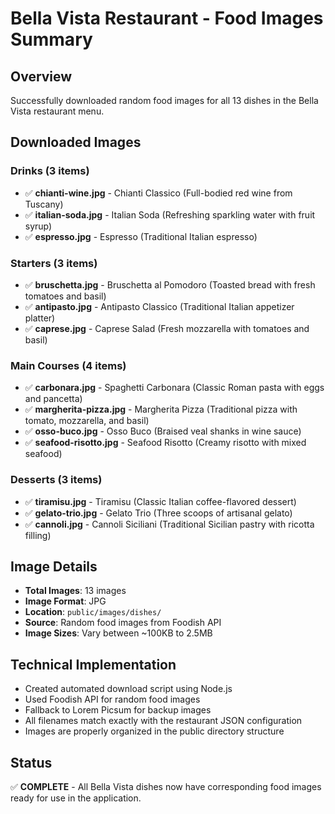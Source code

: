 # Bella Vista Restaurant - Food Images Summary

## Overview

Successfully downloaded random food images for all 13 dishes in the Bella Vista restaurant menu.

## Downloaded Images

### Drinks (3 items)

- ✅ **chianti-wine.jpg** - Chianti Classico (Full-bodied red wine from Tuscany)
- ✅ **italian-soda.jpg** - Italian Soda (Refreshing sparkling water with fruit syrup)
- ✅ **espresso.jpg** - Espresso (Traditional Italian espresso)

### Starters (3 items)

- ✅ **bruschetta.jpg** - Bruschetta al Pomodoro (Toasted bread with fresh tomatoes and basil)
- ✅ **antipasto.jpg** - Antipasto Classico (Traditional Italian appetizer platter)
- ✅ **caprese.jpg** - Caprese Salad (Fresh mozzarella with tomatoes and basil)

### Main Courses (4 items)

- ✅ **carbonara.jpg** - Spaghetti Carbonara (Classic Roman pasta with eggs and pancetta)
- ✅ **margherita-pizza.jpg** - Margherita Pizza (Traditional pizza with tomato, mozzarella, and basil)
- ✅ **osso-buco.jpg** - Osso Buco (Braised veal shanks in wine sauce)
- ✅ **seafood-risotto.jpg** - Seafood Risotto (Creamy risotto with mixed seafood)

### Desserts (3 items)

- ✅ **tiramisu.jpg** - Tiramisu (Classic Italian coffee-flavored dessert)
- ✅ **gelato-trio.jpg** - Gelato Trio (Three scoops of artisanal gelato)
- ✅ **cannoli.jpg** - Cannoli Siciliani (Traditional Sicilian pastry with ricotta filling)

## Image Details

- **Total Images**: 13 images
- **Image Format**: JPG
- **Location**: `public/images/dishes/`
- **Source**: Random food images from Foodish API
- **Image Sizes**: Vary between ~100KB to 2.5MB

## Technical Implementation

- Created automated download script using Node.js
- Used Foodish API for random food images
- Fallback to Lorem Picsum for backup images
- All filenames match exactly with the restaurant JSON configuration
- Images are properly organized in the public directory structure

## Status

✅ **COMPLETE** - All Bella Vista dishes now have corresponding food images ready for use in the application.
